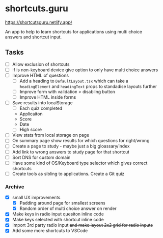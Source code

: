 # shortcuts.guru

https://shortcutsguru.netlify.app/

An app to help to learn shortcuts for applications using multi choice answers and shortcut input.

## Tasks
- [ ] Allow exclusion of shortcuts
- [ ] If is non-keyboard device give option to only have multi choice answers
- [ ] Improve HTML of questions
  - [ ] Add a heading to `DefaultLayout.tsx` which can take a `headingElement` and `headingText` props to standadise layouts further
  - [ ] Improve form with validation > disabling button
  - [ ] Improve HTML inside forms
- [ ] Save results into localStorage
  - [ ] Each quiz completed
   - Applicaiton
   - Score
   - Date
  - [ ] High score 
- [ ] View stats from local storage on page  
- [ ] On summary page show results for which questions for right/wrong
- [ ] Create a page to study - maybe just a big gloassary/index
- [ ] Add link to wrong answers to study page for that shortcut
- [ ] Sort DNS for custom domain
- [ ] Have some kind of OS/Keyboard type selector which gives correct shortcuts
- [ ] Create tools as sibling to applications. Create a Git quiz 

### Archive
- [x] small UX improvements
  - [x] Padding around page for smallest screens 
  - [x] Random order of multi choice answer on render
- [x] Make keys in radio input quesiton inline code
- [x] Make keys selected with shortcut inline code
- [x] Import 3rd party radio input ~~and make layout 2x2 grid for radio inputs~~
- [x] Add some more shortcuts to VSCode  